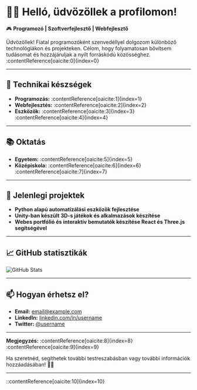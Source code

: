 # 👨‍💻 Helló, üdvözöllek a profilomon!

🎮 **Programozó | Szoftverfejlesztő | Webfejlesztő**

Üdvözöllek! Fiatal programozóként szenvedéllyel dolgozom különböző technológiákon és projekteken. Célom, hogy folyamatosan bővítsem tudásomat és hozzájáruljak a nyílt forráskódú közösséghez.&#8203;:contentReference[oaicite:0]{index=0}

---

## 🧰 Technikai készségek

- **Programozás:** :contentReference[oaicite:1]{index=1}
- **Webfejlesztés:** :contentReference[oaicite:2]{index=2}
- **Eszközök:** :contentReference[oaicite:3]{index=3}&#8203;:contentReference[oaicite:4]{index=4}

---

## 📚 Oktatás

- **Egyetem:** :contentReference[oaicite:5]{index=5}
- **Középiskola:** :contentReference[oaicite:6]{index=6}&#8203;:contentReference[oaicite:7]{index=7}

---

## 🌱 Jelenlegi projektek

- **Python alapú automatizálási eszközök fejlesztése**
- **Unity-ban készült 3D-s játékok és alkalmazások készítése**
- **Webes portfólió és interaktív bemutatók készítése React és Three.js segítségével**

---

## 📈 GitHub statisztikák

![GitHub Stats](https://github-readme-stats.vercel.app/api?username=felhasználónév&show_icons=true&hide_title=true&count_private=true&hide=prs&theme=radical)

---

## 📫 Hogyan érhetsz el?

- **Email:** [email@example.com](mailto:email@example.com)
- **LinkedIn:** [linkedin.com/in/username](https://www.linkedin.com/in/username)
- **Twitter:** [@username](https://twitter.com/username)

---

**Megjegyzés:** :contentReference[oaicite:8]{index=8}&#8203;:contentReference[oaicite:9]{index=9}

Ha szeretnéd, segíthetek további testreszabásban vagy további információk hozzáadásában! 📄✨

---
::contentReference[oaicite:10]{index=10}
 
